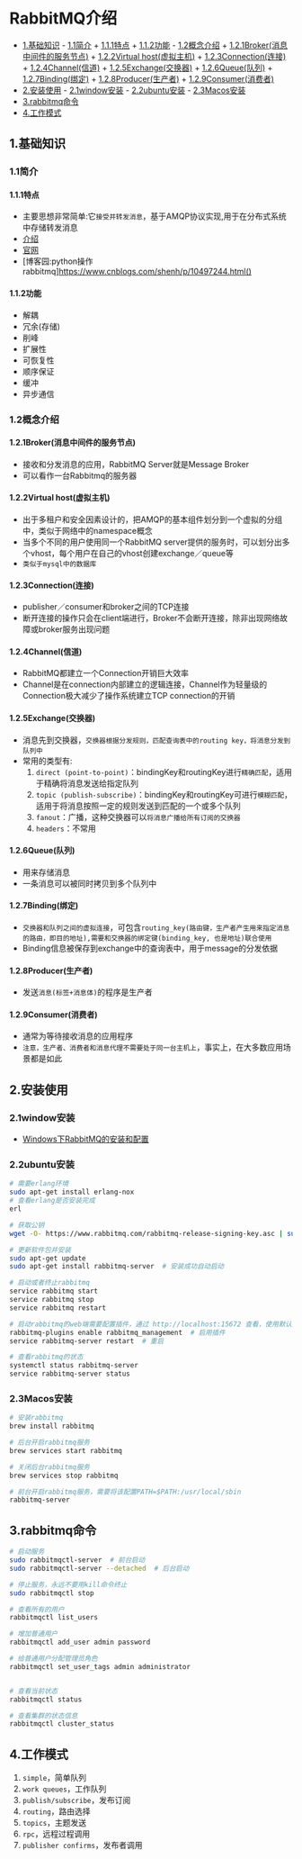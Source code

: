 # RabbitMQ介绍

<!-- vim-markdown-toc Marked -->

* [1.基础知识](#1.基础知识)
        - [1.1简介](#1.1简介)
                + [1.1.1特点](#1.1.1特点)
                + [1.1.2功能](#1.1.2功能)
        - [1.2概念介绍](#1.2概念介绍)
                + [1.2.1Broker(消息中间件的服务节点)](#1.2.1broker(消息中间件的服务节点))
                + [1.2.2Virtual host(虚拟主机)](#1.2.2virtual-host(虚拟主机))
                + [1.2.3Connection(连接)](#1.2.3connection(连接))
                + [1.2.4Channel(信道)](#1.2.4channel(信道))
                + [1.2.5Exchange(交换器)](#1.2.5exchange(交换器))
                + [1.2.6Queue(队列)](#1.2.6queue(队列))
                + [1.2.7Binding(绑定)](#1.2.7binding(绑定))
                + [1.2.8Producer(生产者)](#1.2.8producer(生产者))
                + [1.2.9Consumer(消费者)](#1.2.9consumer(消费者))
* [2.安装使用](#2.安装使用)
        - [2.1window安装](#2.1window安装)
        - [2.2ubuntu安装](#2.2ubuntu安装)
        - [2.3Macos安装](#2.3macos安装)
* [3.rabbitmq命令](#3.rabbitmq命令)
* [4.工作模式](#4.工作模式)

<!-- vim-markdown-toc -->

## 1.基础知识

### 1.1简介

#### 1.1.1特点

- 主要思想非常简单:它`接受并转发消息`，基于AMQP协议实现,用于在分布式系统中存储转发消息
- [介绍](http://www.belonk.com/c/rabbitmq_intro_helloworld.html)
- [官网](https://www.rabbitmq.com/)
- [博客园:python操作rabbitmq]https://www.cnblogs.com/shenh/p/10497244.html()

#### 1.1.2功能

- 解耦
- 冗余(存储)
- 削峰
- 扩展性
- 可恢复性
- 顺序保证
- 缓冲
- 异步通信

### 1.2概念介绍

#### 1.2.1Broker(消息中间件的服务节点)

- 接收和分发消息的应用，RabbitMQ Server就是Message Broker
- 可以看作一台Rabbitmq的服务器

#### 1.2.2Virtual host(虚拟主机)

- 出于多租户和安全因素设计的，把AMQP的基本组件划分到一个虚拟的分组中，类似于网络中的namespace概念
- 当多个不同的用户使用同一个RabbitMQ server提供的服务时，可以划分出多个vhost，每个用户在自己的vhost创建exchange／queue等
- `类似于mysql中的数据库`

#### 1.2.3Connection(连接)

- publisher／consumer和broker之间的TCP连接
- 断开连接的操作只会在client端进行，Broker不会断开连接，除非出现网络故障或broker服务出现问题

#### 1.2.4Channel(信道)

- RabbitMQ都建立一个Connection开销巨大效率
- Channel是在connection内部建立的逻辑连接，Channel作为轻量级的Connection极大减少了操作系统建立TCP connection的开销

#### 1.2.5Exchange(交换器)

- 消息先到交换器，`交换器根据分发规则，匹配查询表中的routing key，将消息分发到队列中`
- 常用的类型有:
  1. `direct (point-to-point)`：bindingKey和routingKey进行`精确匹配`，适用于精确将消息发送给指定队列
  2. `topic (publish-subscribe)`：bindingKey和routingKey可进行`模糊匹配`，适用于将消息按照一定的规则发送到匹配的一个或多个队列
  3. `fanout`：广播，这种交换器可以`将消息广播给所有订阅的交换器`
  4. `headers`：不常用

#### 1.2.6Queue(队列)

- 用来存储消息
- 一条消息可以被同时拷贝到多个队列中

#### 1.2.7Binding(绑定)

- `交换器和队列之间的虚拟连接`，可包含`routing_key(路由键，生产者产生用来指定消息的路由，即目的地址),需要和交换器的绑定键(binding_key, 也是地址)联合使用`
- Binding信息被保存到exchange中的查询表中，用于message的分发依据

#### 1.2.8Producer(生产者)

- 发送`消息(标签+消息体)`的程序是生产者

#### 1.2.9Consumer(消费者)

- 通常为等待接收消息的应用程序
- `注意，生产者、消费者和消息代理不需要处于同一台主机上`，事实上，在大多数应用场景都是如此

## 2.安装使用

### 2.1window安装

- [Windows下RabbitMQ的安装和配置](https://blog.csdn.net/zhm3023/article/details/82217222)

### 2.2ubuntu安装

```sh
# 需要erlang环境
sudo apt-get install erlang-nox
# 查看erlang是否安装完成
erl

# 获取公钥
wget -O- https://www.rabbitmq.com/rabbitmq-release-signing-key.asc | sudo apt-key add -

# 更新软件包并安装
sudo apt-get update
sudo apt-get install rabbitmq-server  # 安装成功自动启动

# 启动或者终止rabbitmq
service rabbitmq start
service rabbitmq stop
service rabbitmq restart

# 启动rabbitmq的web端需要配置插件，通过 http://localhost:15672 查看，使用默认账户guest/guest 登录
rabbitmq-plugins enable rabbitmq_management  # 启用插件
service rabbitmq-server restart  # 重启

# 查看rabbitmq的状态
systemctl status rabbitmq-server
service rabbitmq-server status
```

### 2.3Macos安装

```sh
# 安装rabbitmq
brew install rabbitmq

# 后台开启rabbitmq服务
brew services start rabbitmq

# 关闭后台rabbitmq服务
brew services stop rabbitmq

# 前台开启rabbitmq服务，需要将该配置PATH=$PATH:/usr/local/sbin
rabbitmq-server
```

## 3.rabbitmq命令

```sh
# 启动服务
sudo rabbitmqctl-server  # 前台启动
sudo rabbitmqctl-server --detached  # 后台启动

# 停止服务，永远不要用kill命令终止
sudo rabbitmqctl stop

# 查看所有的用户
rabbitmqctl list_users

# 增加普通用户
rabbitmqctl add_user admin password

# 给普通用户分配管理员角色
rabbitmqctl set_user_tags admin administrator


# 查看当前状态
rabbitmqctl status

# 查看集群的状态信息
rabbitmqctl cluster_status
```

## 4.工作模式

1. `simple`，简单队列
2. `work queues`，工作队列
3. `publish/subscribe`，发布订阅
4. `routing`，路由选择
5. `topics`，主题发送
6. `rpc`，远程过程调用
7. `publisher confirms`，发布者调用
